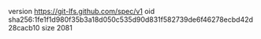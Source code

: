 version https://git-lfs.github.com/spec/v1
oid sha256:1fe1f1d980f35b3a18d050c535d90d831f582739de6f46278ecbd42d28cacb10
size 2081
